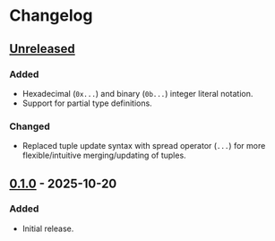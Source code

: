 # Changelog

## [Unreleased]

### Added

- Hexadecimal (`0x...`) and binary (`0b...`) integer literal notation.
- Support for partial type definitions.

### Changed

- Replaced tuple update syntax with spread operator (`...`) for more flexible/intuitive merging/updating of tuples.

## [0.1.0] - 2025-10-20

### Added

- Initial release.

[unreleased]: https://github.com/quiverlang/quiver/compare/v0.1.0...HEAD
[0.1.0]: https://github.com/quiverlang/quiver/releases/tag/v0.1.0
